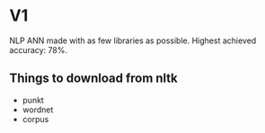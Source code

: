# V1

NLP ANN made with as few libraries as possible. Highest achieved accuracy: 78%.

## Things to download from nltk

- punkt
- wordnet
- corpus
